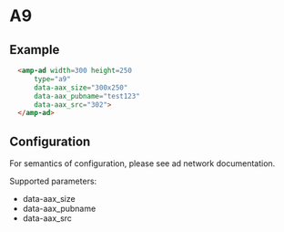 # A9

## Example

```html
  <amp-ad width=300 height=250
      type="a9"
      data-aax_size="300x250"
      data-aax_pubname="test123"
      data-aax_src="302">
  </amp-ad>
```

## Configuration

For semantics of configuration, please see ad network documentation.

Supported parameters:

- data-aax_size
- data-aax_pubname
- data-aax_src
